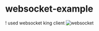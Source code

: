 # websocket-example
! used websocket king client
![websocket](https://user-images.githubusercontent.com/87536117/163155041-58401725-706e-4a4e-ba4d-a83c58b718bd.png)
